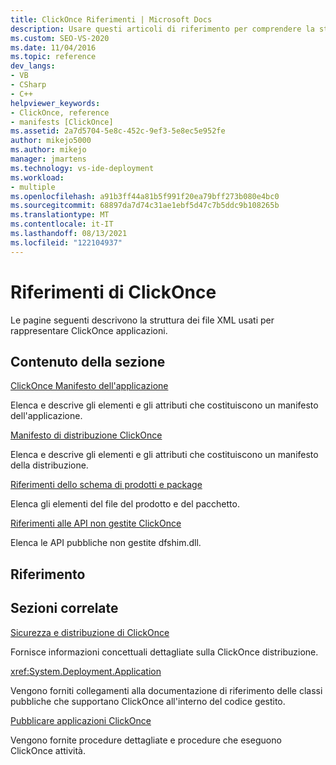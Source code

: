 ```yaml
---
title: ClickOnce Riferimenti | Microsoft Docs
description: Usare questi articoli di riferimento per comprendere la struttura dei file XML usati per rappresentare ClickOnce applicazioni.
ms.custom: SEO-VS-2020
ms.date: 11/04/2016
ms.topic: reference
dev_langs:
- VB
- CSharp
- C++
helpviewer_keywords:
- ClickOnce, reference
- manifests [ClickOnce]
ms.assetid: 2a7d5704-5e8c-452c-9ef3-5e8ec5e952fe
author: mikejo5000
ms.author: mikejo
manager: jmartens
ms.technology: vs-ide-deployment
ms.workload:
- multiple
ms.openlocfilehash: a91b3ff44a81b5f991f20ea79bff273b080e4bc0
ms.sourcegitcommit: 68897da7d74c31ae1ebf5d47c7b5ddc9b108265b
ms.translationtype: MT
ms.contentlocale: it-IT
ms.lasthandoff: 08/13/2021
ms.locfileid: "122104937"
---
```

# <a name="clickonce-reference"></a>Riferimenti di ClickOnce
Le pagine seguenti descrivono la struttura dei file XML usati per rappresentare ClickOnce applicazioni.

## <a name="in-this-section"></a>Contenuto della sezione
 [ClickOnce Manifesto dell'applicazione](../deployment/clickonce-application-manifest.md)

 Elenca e descrive gli elementi e gli attributi che costituiscono un manifesto dell'applicazione.

 [Manifesto di distribuzione ClickOnce](../deployment/clickonce-deployment-manifest.md)

 Elenca e descrive gli elementi e gli attributi che costituiscono un manifesto della distribuzione.

 [Riferimenti dello schema di prodotti e package](../deployment/product-and-package-schema-reference.md)

 Elenca gli elementi del file del prodotto e del pacchetto.

 [Riferimenti alle API non gestite ClickOnce](../deployment/clickonce-unmanaged-api-reference.md)

 Elenca le API pubbliche non gestite dfshim.dll.

## <a name="reference"></a>Riferimento

## <a name="related-sections"></a>Sezioni correlate
 [Sicurezza e distribuzione di ClickOnce](../deployment/clickonce-security-and-deployment.md)

 Fornisce informazioni concettuali dettagliate sulla ClickOnce distribuzione.

<xref:System.Deployment.Application>

 Vengono forniti collegamenti alla documentazione di riferimento delle classi pubbliche che supportano ClickOnce all'interno del codice gestito.

 [Pubblicare applicazioni ClickOnce](../deployment/publishing-clickonce-applications.md)

 Vengono fornite procedure dettagliate e procedure che eseguono ClickOnce attività.
